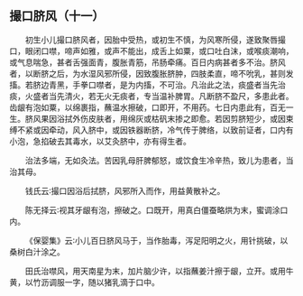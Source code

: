 ## 撮口脐风（十一）


&emsp;&emsp;初生小儿撮口脐风者，因胎中受热，或初生不慎，为风寒所侵，遂致聚唇撮口，眼闭口噤，啼声如雅，或声不能出，成舌上如粟，或口吐白沫，或喉痰潮响，或气息喘急，甚者舌强面青，腹胀青筋，吊肠牵痛。百日内病甚者多不治。脐风者，以断脐之后，为水湿风邪所侵，因致腹胀脐肿，四肢柔直，啼不吮乳，甚则发搐。若脐边青黑，手拳口噤者，是为内搐，不可治。凡治此之法，痰盛者当先治痰，火盛者当先清火，若无火无痰者，专当温补脾胃。凡断脐不盈尺，多患此者。齿龈有泡如粟，以绵裹指，蘸温水擦破，口即开，不用药。七日内患此有，百无一生。脐风果因浴拭外伤皮肤者，用绵灰或枯矾末掺之即愈。若因剪脐短少，或因束缚不紧或因牵动，风入脐中，或因铁器断脐，冷气传于脾络，以致前证者，口内有小泡，急掐破去其毒水，以艾灸脐中，亦有得生者。

&emsp;&emsp;治法多端，无如灸法。苦因乳母肝脾郁怒，或饮食生冷辛热，致儿为患者，当治其母。

&emsp;&emsp;钱氏云∶撮口因浴后拭脐，风邪所入而作，用益黄散补之。

&emsp;&emsp;陈无择云∶视其牙龈有泡，擦破之。口既开，用真白僵蚕略烘为末，蜜调涂口内。

&emsp;&emsp;《保婴集》云∶小儿百日脐风马于，当作胎毒，泻足阳明之火，用针挑破，以桑树白汁涂之。

&emsp;&emsp;田氏治噤风，用天南星为末，加片脑少许，以指蘸姜汁擦于龈，立开。或用牛黄，以竹沥调服一字，随以猪乳滴于口中。

